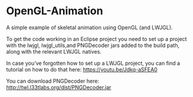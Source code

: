 # OpenGL-Animation

A simple example of skeletal animation using OpenGL (and LWJGL).

To get the code working in an Eclipse project you need to set up a project with the lwjgl, lwjgl_utils,and PNGDecoder jars added to the build path, along with the relevant LWJGL natives.

In case you’ve forgotten how to set up a LWJGL project, you can find a tutorial on how to do that here: https://youtu.be/Jdkq-aSFEA0

You can download PNGDecoder here: http://twl.l33tlabs.org/dist/PNGDecoder.jar
